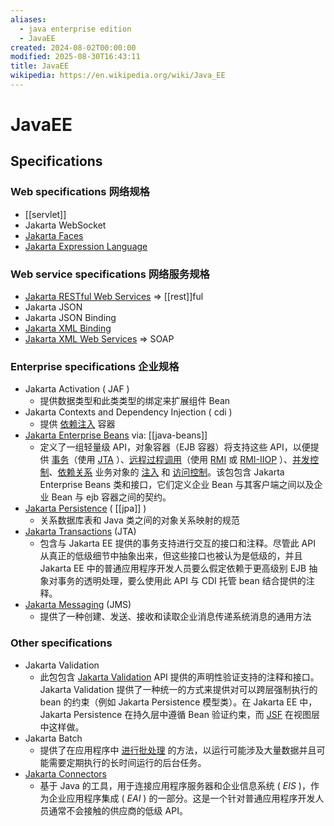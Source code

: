 ```yaml
---
aliases:
  - java enterprise edition
  - JavaEE
created: 2024-08-02T00:00:00
modified: 2025-08-30T16:43:11
title: JavaEE
wikipedia: https://en.wikipedia.org/wiki/Java_EE
---
```


# JavaEE

## Specifications

### Web specifications 网络规格

- [[servlet]]
- Jakarta WebSocket
- [Jakarta Faces](https://en.wikipedia.org/wiki/Jakarta_Faces)
- [Jakarta Expression Language](https://en.wikipedia.org/wiki/Jakarta_Expression_Language)

### Web service specifications 网络服务规格

- [Jakarta RESTful Web Services](https://en.wikipedia.org/wiki/Jakarta_RESTful_Web_Services) => [[rest]]ful
- Jakarta JSON
- Jakarta JSON Binding
- [Jakarta XML Binding](https://en.wikipedia.org/wiki/Jakarta_XML_Binding)
- [Jakarta XML Web Services](https://en.wikipedia.org/wiki/Jakarta_XML_Web_Services) => SOAP

### Enterprise specifications 企业规格

- Jakarta Activation ( JAF )
	- 提供数据类型和此类类型的绑定来扩展组件 Bean
- Jakarta Contexts and Dependency Injection ( cdi )
	- 提供 [依赖注入](https://en.wikipedia.org/wiki/Dependency_injection) 容器
- [Jakarta Enterprise Beans](https://en.wikipedia.org/wiki/Jakarta_Enterprise_Beans) via: [[java-beans]]
	- 定义了一组轻量级 API，对象容器（EJB 容器）将支持这些 API，以便提供 [事务](https://en.wikipedia.org/wiki/Transaction_processing)（使用 [JTA](https://en.wikipedia.org/wiki/Jakarta_Transactions) ）、[远程过程调用](https://en.wikipedia.org/wiki/Remote_procedure_call)（使用 [RMI](https://en.wikipedia.org/wiki/Java_remote_method_invocation) 或 [RMI-IIOP](https://en.wikipedia.org/wiki/RMI-IIOP) ）、[并发控制](https://en.wikipedia.org/wiki/Concurrency_control)、[依赖关系](https://en.wikipedia.org/wiki/Dependency_injection) 业务对象的 [注入](https://en.wikipedia.org/wiki/Dependency_injection) 和 [访问控制](https://en.wikipedia.org/wiki/Access_control)。该包包含 Jakarta Enterprise Beans 类和接口，它们定义企业 Bean 与其客户端之间以及企业 Bean 与 ejb 容器之间的契约。
- [Jakarta Persistence](https://en.wikipedia.org/wiki/Jakarta_Persistence) ( [[jpa]] )
	- 关系数据库表和 Java 类之间的对象关系映射的规范
- [Jakarta Transactions](https://en.wikipedia.org/wiki/Jakarta_Transactions) (JTA)
	- 包含与 Jakarta EE 提供的事务支持进行交互的接口和注释。尽管此 API 从真正的低级细节中抽象出来，但这些接口也被认为是低级的，并且 Jakarta EE 中的普通应用程序开发人员要么假定依赖于更高级别 EJB 抽象对事务的透明处理，要么使用此 API 与 CDI 托管 bean 结合提供的注释。
- [Jakarta Messaging](https://en.wikipedia.org/wiki/Jakarta_Messaging) (JMS)
	- 提供了一种创建、发送、接收和读取企业消息传递系统消息的通用方法

### Other specifications

- Jakarta Validation
	- 此包包含 [Jakarta Validation](https://en.wikipedia.org/w/index.php?title=Jakarta_Validation&action=edit&redlink=1) API 提供的声明性验证支持的注释和接口。 Jakarta Validation 提供了一种统一的方式来提供对可以跨层强制执行的 bean 的约束（例如 Jakarta Persistence 模型类）。在 Jakarta EE 中，Jakarta Persistence 在持久层中遵循 Bean 验证约束，而 [JSF](https://en.wikipedia.org/wiki/JavaServer_Faces) 在视图层中这样做。
- Jakarta Batch
	- 提供了在应用程序中 [进行批处理](https://en.wikipedia.org/wiki/Batch_processing) 的方法，以运行可能涉及大量数据并且可能需要定期执行的长时间运行的后台任务。
- [Jakarta Connectors](https://en.wikipedia.org/wiki/Jakarta_Connectors)
	- 基于 Java 的工具，用于连接应用程序服务器和企业信息系统 ( *EIS* )，作为企业应用程序集成 ( *EAI* ) 的一部分。这是一个针对普通应用程序开发人员通常不会接触的供应商的低级 API。
